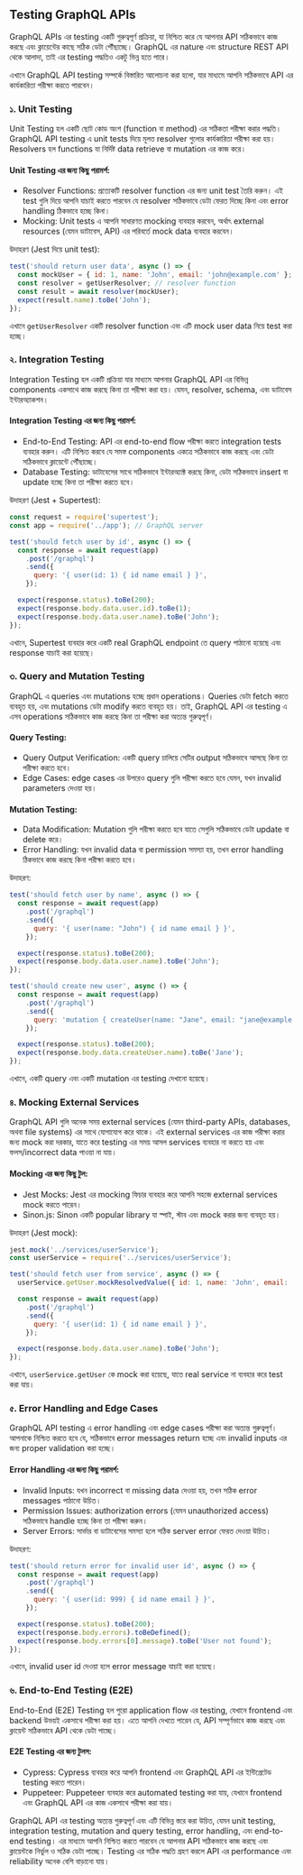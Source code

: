 ## Testing GraphQL APIs 

GraphQL APIs এর testing একটি গুরুত্বপূর্ণ প্রক্রিয়া, যা নিশ্চিত করে যে আপনার API সঠিকভাবে কাজ করছে এবং ক্লায়েন্টের কাছে সঠিক ডেটা পৌঁছাচ্ছে। GraphQL এর nature এবং structure REST API থেকে আলাদা, তাই এর testing পদ্ধতিও একটু ভিন্ন হতে পারে। 

এখানে GraphQL API testing সম্পর্কে বিস্তারিত আলোচনা করা হলো, যার মাধ্যমে আপনি সঠিকভাবে API এর কার্যকারিতা পরীক্ষা করতে পারবেন।


### ১. Unit Testing

Unit Testing হল একটি ছোট কোড অংশ (function বা method) এর সঠিকতা পরীক্ষা করার পদ্ধতি। GraphQL API testing এ unit tests দিয়ে মূলত resolver গুলোর কার্যকারিতা পরীক্ষা করা হয়। Resolvers হল functions যা নির্দিষ্ট data retrieve বা mutation এর কাজ করে।

#### Unit Testing এর জন্য কিছু পরামর্শ:
- Resolver Functions: প্রত্যেকটি resolver function এর জন্য unit test তৈরি করুন। এই test গুলি দিয়ে আপনি যাচাই করতে পারবেন যে resolver সঠিকভাবে ডেটা ফেরত দিচ্ছে কিনা এবং error handling ঠিকভাবে হচ্ছে কিনা।
- Mocking: Unit tests এ আপনি সাধারণত mocking ব্যবহার করবেন, অর্থাৎ external resources (যেমন ডাটাবেস, API) এর পরিবর্তে mock data ব্যবহার করবেন।

উদাহরণ (Jest দিয়ে unit test):

```javascript
test('should return user data', async () => {
  const mockUser = { id: 1, name: 'John', email: 'john@example.com' };
  const resolver = getUserResolver; // resolver function
  const result = await resolver(mockUser);
  expect(result.name).toBe('John');
});
```

এখানে `getUserResolver` একটি resolver function এবং এটি mock user data নিয়ে test করা হচ্ছে।


### ২. Integration Testing

Integration Testing হল একটি প্রক্রিয়া যার মাধ্যমে আপনার GraphQL API এর বিভিন্ন components একসাথে কাজ করছে কিনা তা পরীক্ষা করা হয়। যেমন, resolver, schema, এবং ডাটাবেস ইন্টারঅ্যাকশন।

#### Integration Testing এর জন্য কিছু পরামর্শ:
- End-to-End Testing: API এর end-to-end flow পরীক্ষা করতে integration tests ব্যবহার করুন। এটি নিশ্চিত করবে যে সমস্ত components একত্রে সঠিকভাবে কাজ করছে এবং ডেটা সঠিকভাবে ক্লায়েন্টে পৌঁছাচ্ছে।
- Database Testing: ডাটাবেসের সাথে সঠিকভাবে ইন্টারঅ্যাক্ট করছে কিনা, ডেটা সঠিকভাবে insert বা update হচ্ছে কিনা তা পরীক্ষা করতে হবে।

উদাহরণ (Jest + Supertest):

```javascript
const request = require('supertest');
const app = require('../app'); // GraphQL server

test('should fetch user by id', async () => {
  const response = await request(app)
    .post('/graphql')
    .send({
      query: '{ user(id: 1) { id name email } }',
    });

  expect(response.status).toBe(200);
  expect(response.body.data.user.id).toBe(1);
  expect(response.body.data.user.name).toBe('John');
});
```

এখানে, Supertest ব্যবহার করে একটি real GraphQL endpoint তে query পাঠানো হয়েছে এবং response যাচাই করা হয়েছে।


### ৩. Query and Mutation Testing

GraphQL এ queries এবং mutations হচ্ছে প্রধান operations। Queries ডেটা fetch করতে ব্যবহৃত হয়, এবং mutations ডেটা modify করতে ব্যবহৃত হয়। তাই, GraphQL API এর testing এ এসব operations সঠিকভাবে কাজ করছে কিনা তা পরীক্ষা করা অত্যন্ত গুরুত্বপূর্ণ।

#### Query Testing:
- Query Output Verification: একটি query চালিয়ে সেটির output সঠিকভাবে আসছে কিনা তা পরীক্ষা করতে হবে। 
- Edge Cases: edge cases এর উপরেও query গুলি পরীক্ষা করতে হবে যেমন, যখন invalid parameters দেওয়া হয়।

#### Mutation Testing:
- Data Modification: Mutation গুলি পরীক্ষা করতে হবে যাতে সেগুলি সঠিকভাবে ডেটা update বা delete করে।
- Error Handling: যখন invalid data বা permission সমস্যা হয়, তখন error handling ঠিকভাবে কাজ করছে কিনা পরীক্ষা করতে হবে।

উদাহরণ:

```javascript
test('should fetch user by name', async () => {
  const response = await request(app)
    .post('/graphql')
    .send({
      query: '{ user(name: "John") { id name email } }',
    });

  expect(response.status).toBe(200);
  expect(response.body.data.user.name).toBe('John');
});

test('should create new user', async () => {
  const response = await request(app)
    .post('/graphql')
    .send({
      query: 'mutation { createUser(name: "Jane", email: "jane@example.com") { id name email } }',
    });

  expect(response.status).toBe(200);
  expect(response.body.data.createUser.name).toBe('Jane');
});
```

এখানে, একটি query এবং একটি mutation এর testing দেখানো হয়েছে।


### ৪. Mocking External Services

GraphQL API গুলি অনেক সময় external services (যেমন third-party APIs, databases, অথবা file systems) এর সাথে যোগাযোগ করে থাকে। এই external services এর কাজ পরীক্ষা করার জন্য mock করা দরকার, যাতে করে testing এর সময় আসল services ব্যবহার না করতে হয় এবং ফলস/incorrect data পাওয়া না যায়।

#### Mocking এর জন্য কিছু টুল:
- Jest Mocks: Jest এর mocking ফিচার ব্যবহার করে আপনি সহজে external services mock করতে পারেন।
- Sinon.js: Sinon একটি popular library যা স্পাই, স্টাব এবং mock করার জন্য ব্যবহৃত হয়।

উদাহরণ (Jest mock):

```javascript
jest.mock('../services/userService');
const userService = require('../services/userService');

test('should fetch user from service', async () => {
  userService.getUser.mockResolvedValue({ id: 1, name: 'John', email: 'john@example.com' });

  const response = await request(app)
    .post('/graphql')
    .send({
      query: '{ user(id: 1) { id name email } }',
    });

  expect(response.body.data.user.name).toBe('John');
});
```

এখানে, `userService.getUser` কে mock করা হয়েছে, যাতে real service না ব্যবহার করে test করা যায়।


### ৫. Error Handling and Edge Cases

GraphQL API testing এ error handling এবং edge cases পরীক্ষা করা অত্যন্ত গুরুত্বপূর্ণ। আপনাকে নিশ্চিত করতে হবে যে, সঠিকভাবে error messages return হচ্ছে এবং invalid inputs এর জন্য proper validation করা হচ্ছে।

#### Error Handling এর জন্য কিছু পরামর্শ:
- Invalid Inputs: যখন incorrect বা missing data দেওয়া হয়, তখন সঠিক error messages পাঠানো উচিত।
- Permission Issues: authorization errors (যেমন unauthorized access) সঠিকভাবে handle হচ্ছে কিনা তা পরীক্ষা করুন।
- Server Errors: সার্ভার বা ডাটাবেসের সমস্যা হলে সঠিক server error ফেরত দেওয়া উচিত।

উদাহরণ:

```javascript
test('should return error for invalid user id', async () => {
  const response = await request(app)
    .post('/graphql')
    .send({
      query: '{ user(id: 999) { id name email } }',
    });

  expect(response.status).toBe(200);
  expect(response.body.errors).toBeDefined();
  expect(response.body.errors[0].message).toBe('User not found');
});
```

এখানে, invalid user id দেওয়া হলে error message যাচাই করা হয়েছে।


### ৬. End-to-End Testing (E2E)

End-to-End (E2E) Testing হল পুরো application flow এর testing, যেখানে frontend এবং backend উভয়ই একসাথে পরীক্ষা করা হয়। এতে আপনি দেখতে পারেন যে, API সম্পূর্ণভাবে কাজ করছে এবং ক্লায়েন্ট সঠিকভাবে API থেকে ডেটা পাচ্ছে।

#### E2E Testing এর জন্য টুলস:
- Cypress: Cypress ব্যবহার করে আপনি frontend এবং GraphQL API এর ইন্টিগ্রেটেড testing করতে পারেন।
- Puppeteer: Puppeteer ব্যবহার করে automated testing করা যায়, যেখানে frontend এবং GraphQL API এর কাজ একসাথে পরীক্ষা করা যায়।


GraphQL API এর testing অত্যন্ত গুরুত্বপূর্ণ এবং এটি বিভিন্ন স্তরে করা উচিত, যেমন unit testing, integration testing, mutation and query testing, error handling, এবং end-to-end testing। এর মাধ্যমে আপনি নিশ্চিত করতে পারবেন যে আপনার API সঠিকভাবে কাজ করছে এবং ক্লায়েন্টকে নির্ভুল ও সঠিক ডেটা পাচ্ছে। Testing এর সঠিক পদ্ধতি গ্রহণ করলে API এর performance এবং reliability অনেক বেশি বাড়ানো যায়।